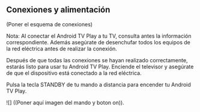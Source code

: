 ## Conexiones y alimentación

(Poner el esquema de conexiones)


Nota: Al conectar el Android TV Play a tu TV, consulta antes la información correspondiente. Además asegúrate de desenchufar todos los equipos de la red eléctrica antes de realizar la conexión.

Después de que todas las conexiones se hayan realizado correctamente, estarás listo para usar tu Android TV Play. Enciende el televisor y asegúrate de que el dispositivo está conectado a la red eléctrica. 

Pulsa la tecla STANDBY de tu mando a distancia para encender tu Android TV Play.

![] ((Poner aquí imagen del mando y boton on)).

